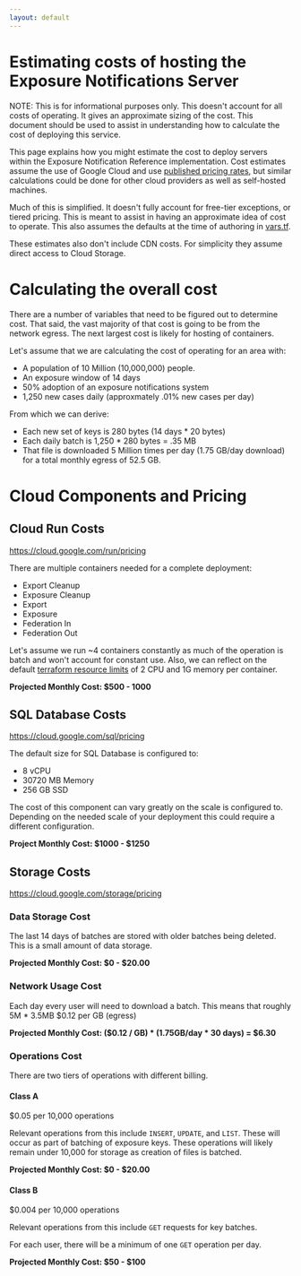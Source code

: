 ```yaml
---
layout: default
---
```

# Estimating costs of hosting the Exposure Notifications Server


NOTE: This is for informational purposes only. This doesn't account for all
costs of operating. It gives an approximate sizing of the cost. This document
should be used to assist in understanding how to calculate the cost of
deploying this service.

This page explains how you might estimate the cost to deploy servers within the
Exposure Notification Reference implementation. Cost estimates assume the use
of Google Cloud and use
[published pricing rates](https://cloud.google.com/pricing), but similar
calculations could be done for other cloud providers as well as self-hosted
machines.

Much of this is simplified. It doesn't
fully account for free-tier exceptions, or tiered pricing. This is meant
to assist in having an approximate idea of cost to operate. This also assumes
the defaults at the time of authoring in [vars.tf](https://github.com/google/exposure-notifications-server/blob/master/terraform/vars.tf).

These estimates also don't include CDN costs. For simplicity they assume
direct access to Cloud Storage.

# Calculating the overall cost
There are a number of variables that need to be figured out to determine cost.
That said, the vast majority of that cost is going to be from the network
egress. The next largest cost is likely for hosting of containers.

Let's assume that we are calculating the cost of operating for an area with:

* A population of 10 Million (10,000,000) people.  
* An exposure window of 14 days
* 50% adoption of an exposure notifications system
* 1,250 new cases daily (approxmately .01% new cases per day)

From which we can derive:
* Each new set of keys is 280 bytes (14 days * 20 bytes)
* Each daily batch is 1,250 * 280 bytes = .35 MB
* That file is downloaded 5 Million times per day (1.75 GB/day download) for
  a total monthly egress of 52.5 GB.

# Cloud Components and Pricing

## Cloud Run Costs
https://cloud.google.com/run/pricing

There are multiple containers needed for a complete deployment: 

* Export Cleanup
* Exposure Cleanup
* Export
* Exposure
* Federation In
* Federation Out

Let's assume we run ~4 containers constantly as much of the operation is batch
and won't account for constant use. Also, we can reflect on the default
[terraform resource limits](https://github.com/google/exposure-notifications-server/blob/master/terraform/service_federationin.tf#L63)
of 2 CPU and 1G memory per container.

**Projected Monthly Cost: $500 - 1000**

## SQL Database Costs
https://cloud.google.com/sql/pricing

The default size for SQL Database is configured to:
* 8 vCPU
* 30720 MB Memory
* 256 GB SSD

The cost of this component can vary greatly on the scale is configured to.
Depending on the needed scale of your deployment this could require a different
configuration.

**Project Monthly Cost: $1000 - $1250**

## Storage Costs
https://cloud.google.com/storage/pricing

### Data Storage Cost
The last 14 days of batches are stored with older batches being deleted. This
is a small amount of data storage.

**Projected Monthly Cost: $0 - $20.00**

### Network Usage Cost
Each day every user will need to download a batch. This means that roughly
5M * 3.5MB
$0.12 per GB (egress)

**Projected Monthly Cost: ($0.12 / GB) * (1.75GB/day * 30 days) = $6.30**

### Operations Cost
There are two tiers of operations with different billing.

#### Class A
$0.05 per 10,000 operations

Relevant operations from this include `INSERT`, `UPDATE`, and `LIST`. These
will occur as part of batching of exposure keys. These operations will likely
remain under 10,000 for storage as creation of files is batched.

**Projected Monthly Cost: $0 - $20.00**

#### Class B
$0.004 per 10,000 operations

Relevant operations from this include `GET` requests for key batches.

For each user, there will be a minimum of one `GET` operation per day.

**Projected Monthly Cost: $50 - $100**

